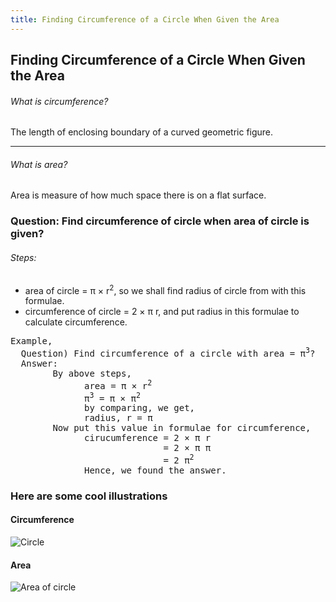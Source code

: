 ```yaml
---
title: Finding Circumference of a Circle When Given the Area
---
```

## Finding Circumference of a Circle When Given the Area

###### What is circumference?
  The length of enclosing boundary of a curved geometric figure.
<hr>

###### What is area?
  Area is measure of how much space there is on a flat surface.
  
### Question: Find circumference of circle when area of circle is given?
###### Steps:
+ area of circle = &pi; &times; r<sup>2</sup>, so we shall find radius of circle from with this formulae.
+ circumference of circle = 2 &times; &pi; r, and put radius in this formulae to calculate circumference.

<pre>
Example,
  Question) Find circumference of a circle with area = &pi;<sup>3</sup>?
  Answer: 
        By above steps,
              area = &pi; &times; r<sup>2</sup>
              &pi;<sup>3</sup> = &pi; &times; &pi;<sup>2</sup>
              by comparing, we get,
              radius, r = &pi;
        Now put this value in formulae for circumference,
              cirucumference = 2 &times; &pi; r
                             = 2 &times; &pi; &pi;
                             = 2 &pi;<sup>2</sup>
              Hence, we found the answer.
</pre>

### Here are some cool illustrations
#### Circumference
![Circle](https://www.mathplanet.com/Oldsite/media/55567/circle01.png)

#### Area
![Area of circle](http://www.mathwarehouse.com/animated-gifs/images/area-of-circle-through-triangles-area-demo_xl.gif)
